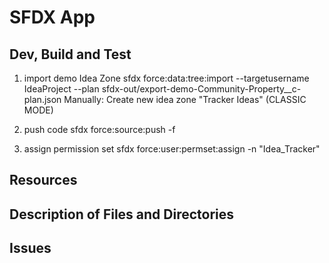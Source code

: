 # SFDX  App

## Dev, Build and Test

1. import demo Idea Zone
sfdx force:data:tree:import --targetusername IdeaProject --plan sfdx-out/export-demo-Community-Property__c-plan.json
Manually: Create new idea zone "Tracker Ideas" (CLASSIC MODE)

2. push code
sfdx force:source:push -f

3. assign permission set
sfdx force:user:permset:assign -n "Idea_Tracker"

## Resources


## Description of Files and Directories


## Issues


